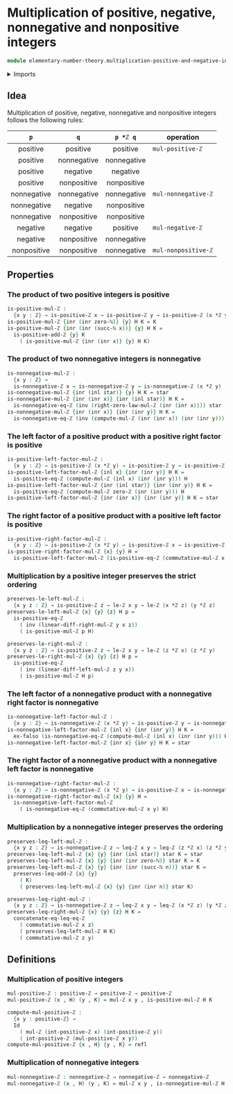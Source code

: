 # Multiplication of positive, negative, nonnegative and nonpositive integers

```agda
module elementary-number-theory.multiplication-positive-and-negative-integers where
```

<details><summary>Imports</summary>

```agda
open import elementary-number-theory.addition-positive-and-negative-integers
open import elementary-number-theory.inequality-integers
open import elementary-number-theory.integers
open import elementary-number-theory.multiplication-integers
open import elementary-number-theory.natural-numbers
open import elementary-number-theory.negative-integers
open import elementary-number-theory.nonnegative-integers
open import elementary-number-theory.nonpositive-integers
open import elementary-number-theory.positive-integers

open import foundation.action-on-identifications-functions
open import foundation.coproduct-types
open import foundation.dependent-pair-types
open import foundation.embeddings
open import foundation.empty-types
open import foundation.equality-coproduct-types
open import foundation.equivalences
open import foundation.function-types
open import foundation.homotopies
open import foundation.identity-types
open import foundation.injective-maps
open import foundation.negated-equality
open import foundation.negation
open import foundation.propositions
open import foundation.retractions
open import foundation.sections
open import foundation.sets
open import foundation.subtypes
open import foundation.transport-along-identifications
open import foundation.unit-type
open import foundation.universe-levels
```

</details>

## Idea

Multiplication of positive, negative, nonnegative and nonpositive integers
follows the following rules:

|     `p`     |     `q`     |  `p *ℤ q`   | operation           |
| :---------: | :---------: | :---------: | ------------------- |
|  positive   |  positive   |  positive   | `mul-positive-ℤ`    |
|  positive   | nonnegative | nonnegative |                     |
|  positive   |  negative   |  negative   |                     |
|  positive   | nonpositive | nonpositive |                     |
| nonnegative | nonnegative | nonnegative | `mul-nonnegative-ℤ` |
| nonnegative |  negative   | nonpositive |                     |
| nonnegative | nonpositive | nonpositive |                     |
|  negative   |  negative   |  positive   | `mul-negative-ℤ`    |
|  negative   | nonpositive | nonnegative |                     |
| nonpositive | nonpositive | nonnegative | `mul-nonpositive-ℤ` |

## Properties

### The product of two positive integers is positive

```agda
is-positive-mul-ℤ :
  {x y : ℤ} → is-positive-ℤ x → is-positive-ℤ y → is-positive-ℤ (x *ℤ y)
is-positive-mul-ℤ {inr (inr zero-ℕ)} {y} H K = K
is-positive-mul-ℤ {inr (inr (succ-ℕ x))} {y} H K =
  is-positive-add-ℤ {y} K
    ( is-positive-mul-ℤ {inr (inr x)} {y} H K)
```

### The product of two nonnegative integers is nonnegative

```agda
is-nonnegative-mul-ℤ :
  {x y : ℤ} →
  is-nonnegative-ℤ x → is-nonnegative-ℤ y → is-nonnegative-ℤ (x *ℤ y)
is-nonnegative-mul-ℤ {inr (inl star)} {y} H K = star
is-nonnegative-mul-ℤ {inr (inr x)} {inr (inl star)} H K =
  is-nonnegative-eq-ℤ (inv (right-zero-law-mul-ℤ (inr (inr x)))) star
is-nonnegative-mul-ℤ {inr (inr x)} {inr (inr y)} H K =
  is-nonnegative-eq-ℤ (inv (compute-mul-ℤ (inr (inr x)) (inr (inr y)))) star
```

### The left factor of a positive product with a positive right factor is positive

```agda
is-positive-left-factor-mul-ℤ :
  {x y : ℤ} → is-positive-ℤ (x *ℤ y) → is-positive-ℤ y → is-positive-ℤ x
is-positive-left-factor-mul-ℤ {inl x} {inr (inr y)} H K =
  is-positive-eq-ℤ (compute-mul-ℤ (inl x) (inr (inr y))) H
is-positive-left-factor-mul-ℤ {inr (inl star)} {inr (inr y)} H K =
  is-positive-eq-ℤ (compute-mul-ℤ zero-ℤ (inr (inr y))) H
is-positive-left-factor-mul-ℤ {inr (inr x)} {inr (inr y)} H K = star
```

### The right factor of a positive product with a positive left factor is positive

```agda
is-positive-right-factor-mul-ℤ :
  {x y : ℤ} → is-positive-ℤ (x *ℤ y) → is-positive-ℤ x → is-positive-ℤ y
is-positive-right-factor-mul-ℤ {x} {y} H =
  is-positive-left-factor-mul-ℤ (is-positive-eq-ℤ (commutative-mul-ℤ x y) H)
```

### Multiplication by a positive integer preserves the strict ordering

```agda
preserves-le-left-mul-ℤ :
  {x y z : ℤ} → is-positive-ℤ z → le-ℤ x y → le-ℤ (x *ℤ z) (y *ℤ z)
preserves-le-left-mul-ℤ {x} {y} {z} H p =
  is-positive-eq-ℤ
    ( inv (linear-diff-right-mul-ℤ y x z))
    ( is-positive-mul-ℤ p H)

preserves-le-right-mul-ℤ :
  {x y z : ℤ} → is-positive-ℤ z → le-ℤ x y → le-ℤ (z *ℤ x) (z *ℤ y)
preserves-le-right-mul-ℤ {x} {y} {z} H p =
  is-positive-eq-ℤ
    ( inv (linear-diff-left-mul-ℤ z y x))
    ( is-positive-mul-ℤ H p)
```

### The left factor of a nonnegative product with a nonnegative right factor is nonnegative

```agda
is-nonnegative-left-factor-mul-ℤ :
  {x y : ℤ} → is-nonnegative-ℤ (x *ℤ y) → is-positive-ℤ y → is-nonnegative-ℤ x
is-nonnegative-left-factor-mul-ℤ {inl x} {inr (inr y)} H K =
  ex-falso (is-nonnegative-eq-ℤ (compute-mul-ℤ (inl x) (inr (inr y))) H)
is-nonnegative-left-factor-mul-ℤ {inr x} {inr y} H K = star
```

### The right factor of a nonnegative product with a nonnegative left factor is nonnegative

```agda
is-nonnegative-right-factor-mul-ℤ :
  {x y : ℤ} → is-nonnegative-ℤ (x *ℤ y) → is-positive-ℤ x → is-nonnegative-ℤ y
is-nonnegative-right-factor-mul-ℤ {x} {y} H =
  is-nonnegative-left-factor-mul-ℤ
    ( is-nonnegative-eq-ℤ (commutative-mul-ℤ x y) H)
```

### Multiplication by a nonnegative integer preserves the ordering

```agda
preserves-leq-left-mul-ℤ :
  {x y z : ℤ} → is-nonnegative-ℤ z → leq-ℤ x y → leq-ℤ (z *ℤ x) (z *ℤ y)
preserves-leq-left-mul-ℤ {x} {y} {inr (inl star)} star K = star
preserves-leq-left-mul-ℤ {x} {y} {inr (inr zero-ℕ)} star K = K
preserves-leq-left-mul-ℤ {x} {y} {inr (inr (succ-ℕ n))} star K =
  preserves-leq-add-ℤ {x} {y}
    ( K)
    ( preserves-leq-left-mul-ℤ {x} {y} {inr (inr n)} star K)

preserves-leq-right-mul-ℤ :
  {x y z : ℤ} → is-nonnegative-ℤ z → leq-ℤ x y → leq-ℤ (x *ℤ z) (y *ℤ z)
preserves-leq-right-mul-ℤ {x} {y} {z} H K =
  concatenate-eq-leq-eq-ℤ
    ( commutative-mul-ℤ x z)
    ( preserves-leq-left-mul-ℤ H K)
    ( commutative-mul-ℤ z y)
```

## Definitions

### Multiplication of positive integers

```agda
mul-positive-ℤ : positive-ℤ → positive-ℤ → positive-ℤ
mul-positive-ℤ (x , H) (y , K) = mul-ℤ x y , is-positive-mul-ℤ H K

compute-mul-positive-ℤ :
  {x y : positive-ℤ} →
  Id
    ( mul-ℤ (int-positive-ℤ x) (int-positive-ℤ y))
    ( int-positive-ℤ (mul-positive-ℤ x y))
compute-mul-positive-ℤ {x , H} {y , K} = refl
```

### Multiplication of nonnegative integers

```agda
mul-nonnegative-ℤ : nonnegative-ℤ → nonnegative-ℤ → nonnegative-ℤ
mul-nonnegative-ℤ (x , H) (y , K) = mul-ℤ x y , is-nonnegative-mul-ℤ H K
```
